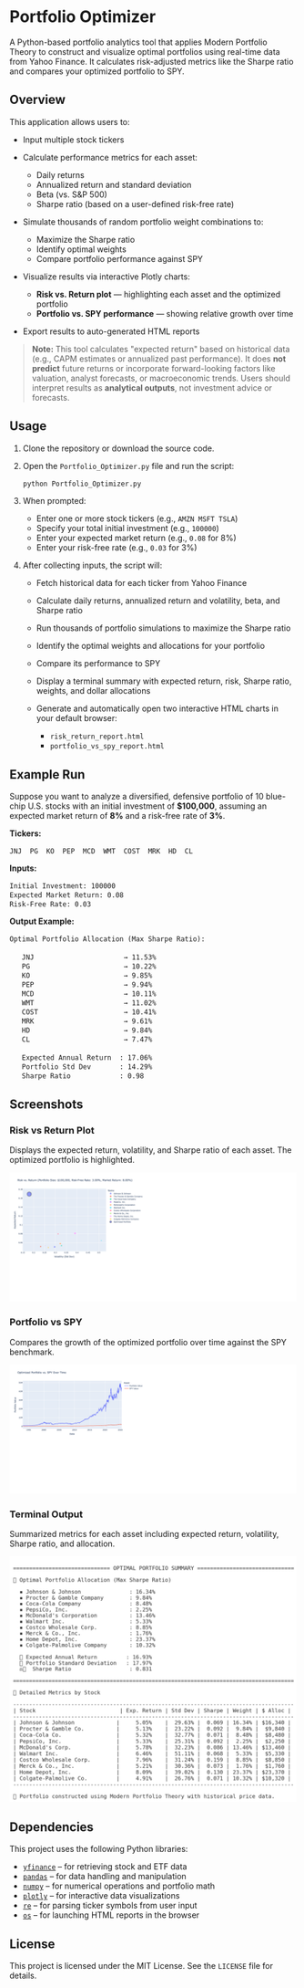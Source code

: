 # Portfolio Optimizer

A Python-based portfolio analytics tool that applies Modern Portfolio Theory to construct and visualize optimal portfolios using real-time data from Yahoo Finance. It calculates risk-adjusted metrics like the Sharpe ratio and compares your optimized portfolio to SPY.

## Overview

This application allows users to:

* Input multiple stock tickers
* Calculate performance metrics for each asset:

  * Daily returns
  * Annualized return and standard deviation
  * Beta (vs. S\&P 500)
  * Sharpe ratio (based on a user-defined risk-free rate)
* Simulate thousands of random portfolio weight combinations to:

  * Maximize the Sharpe ratio
  * Identify optimal weights
  * Compare portfolio performance against SPY
* Visualize results via interactive Plotly charts:

  * **Risk vs. Return plot** — highlighting each asset and the optimized portfolio
  * **Portfolio vs. SPY performance** — showing relative growth over time
* Export results to auto-generated HTML reports

> **Note:** This tool calculates "expected return" based on historical data (e.g., CAPM estimates or annualized past performance). It does **not predict** future returns or incorporate forward-looking factors like valuation, analyst forecasts, or macroeconomic trends. Users should interpret results as **analytical outputs**, not investment advice or forecasts.

## Usage

1. Clone the repository or download the source code.

2. Open the `Portfolio_Optimizer.py` file and run the script:

   ```bash
   python Portfolio_Optimizer.py
   ```

3. When prompted:

   * Enter one or more stock tickers (e.g., `AMZN MSFT TSLA`)
   * Specify your total initial investment (e.g., `100000`)
   * Enter your expected market return (e.g., `0.08` for 8%)
   * Enter your risk-free rate (e.g., `0.03` for 3%)

4. After collecting inputs, the script will:

   * Fetch historical data for each ticker from Yahoo Finance
   * Calculate daily returns, annualized return and volatility, beta, and Sharpe ratio
   * Run thousands of portfolio simulations to maximize the Sharpe ratio
   * Identify the optimal weights and allocations for your portfolio
   * Compare its performance to SPY
   * Display a terminal summary with expected return, risk, Sharpe ratio, weights, and dollar allocations
   * Generate and automatically open two interactive HTML charts in your default browser:

     * `risk_return_report.html`
     * `portfolio_vs_spy_report.html`

## Example Run

Suppose you want to analyze a diversified, defensive portfolio of 10 blue-chip U.S. stocks with an initial investment of **\$100,000**, assuming an expected market return of **8%** and a risk-free rate of **3%**.

**Tickers:**

```
JNJ  PG  KO  PEP  MCD  WMT  COST  MRK  HD  CL
```

**Inputs:**

```
Initial Investment: 100000
Expected Market Return: 0.08
Risk-Free Rate: 0.03
```

**Output Example:**

```
Optimal Portfolio Allocation (Max Sharpe Ratio):

   JNJ                      → 11.53%
   PG                       → 10.22%
   KO                       → 9.85%
   PEP                      → 9.94%
   MCD                      → 10.11%
   WMT                      → 11.02%
   COST                     → 10.41%
   MRK                      → 9.61%
   HD                       → 9.84%
   CL                       → 7.47%

   Expected Annual Return  : 17.06%
   Portfolio Std Dev       : 14.29%
   Sharpe Ratio            : 0.98
```

## Screenshots

### Risk vs Return Plot

Displays the expected return, volatility, and Sharpe ratio of each asset. The optimized portfolio is highlighted.

![Risk vs Return](assets/risk_return_report.png)

### Portfolio vs SPY

Compares the growth of the optimized portfolio over time against the SPY benchmark.

![Portfolio vs SPY](assets/portfolio_vs_spy_report.png)

### Terminal Output

Summarized metrics for each asset including expected return, volatility, Sharpe ratio, and allocation.

![Terminal Output](assets/terminal_output.png)

## Dependencies

This project uses the following Python libraries:

* [`yfinance`](https://pypi.org/project/yfinance/) – for retrieving stock and ETF data
* [`pandas`](https://pypi.org/project/pandas/) – for data handling and manipulation
* [`numpy`](https://pypi.org/project/numpy/) – for numerical operations and portfolio math
* [`plotly`](https://pypi.org/project/plotly/) – for interactive data visualizations
* [`re`](https://docs.python.org/3/library/re.html) – for parsing ticker symbols from user input
* [`os`](https://docs.python.org/3/library/os.html) – for launching HTML reports in the browser

## License

This project is licensed under the MIT License. See the `LICENSE` file for details.